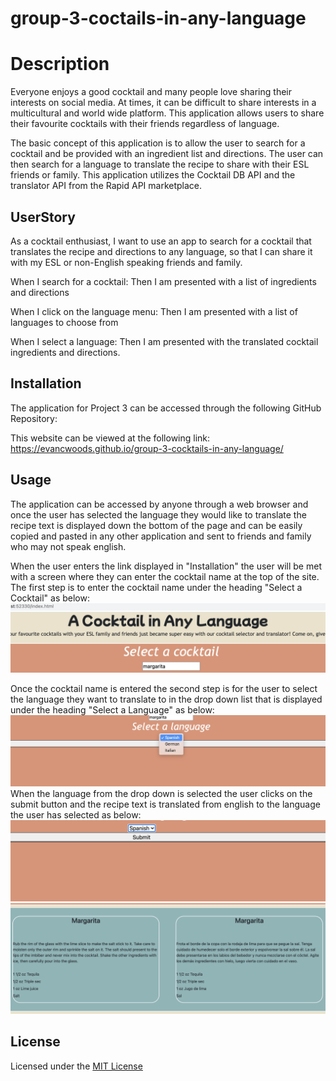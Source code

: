 # group-3-coctails-in-any-language

# Description

Everyone enjoys a good cocktail and many people love sharing their interests on social media. At times, it can be difficult to share interests in a multicultural and world wide platform. This application allows users to share their favourite cocktails with their friends regardless of language.  

The basic concept of this application is to allow the user to search for a cocktail and be provided with an ingredient list and directions. The user can then search for a language to translate the recipe to share with their ESL friends or family. This application utilizes the Cocktail DB API and the translator API from the Rapid API marketplace.


## UserStory

As a cocktail enthusiast,
I want to use an app to search for a cocktail that translates the recipe and directions to any language, so that I can share  it with my ESL or non-English speaking friends and family.

When I search for a cocktail:
Then I am presented with a list of ingredients and directions

When I click on the language menu:
	Then I am presented with a list of languages to choose from

When I select a language:
	Then I am presented with the translated cocktail ingredients and directions.


## Installation

The application for Project 3 can be accessed through the following GitHub Repository:

This website can be viewed at the following link: 
https://evancwoods.github.io/group-3-cocktails-in-any-language/ 

## Usage

The application can be accessed by anyone through a web browser and once the user has selected the language they would like to translate the recipe text is displayed down the bottom of the page and can be easily copied and pasted in any other application and sent to friends and family who may not speak english. 

When the user enters the link displayed in "Installation" the user will be met with a screen where they can enter the cocktail name at the top of the site. The first step is to enter the cocktail name under the heading "Select a Cocktail" as below:
![Screenshot](Images/EnterCocktailName.png)

Once the cocktail name is entered the second step is for the user to select the language they want to translate to in the drop down list that is displayed under the heading "Select a Language" as below:
![Screenshot](Images/DropDownMenu.png)
When the language from the drop down is selected the user clicks on the submit button and the recipe text is translated from english to the language the user has selected as below:
![Screenshot](Images/SubmitButton.png)
![Screenshot](Images/TranslatedText.png)

## License
Licensed under the [MIT License](LICENSE)